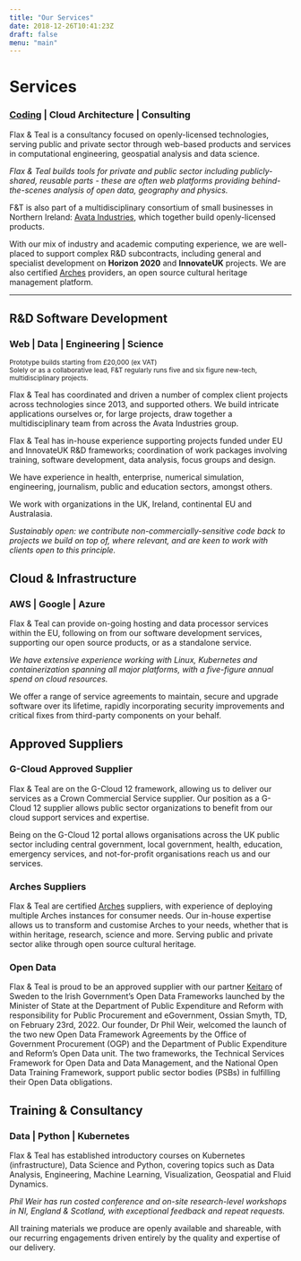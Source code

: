 ```yaml
---
title: "Our Services"
date: 2018-12-26T10:41:23Z
draft: false
menu: "main"
---
```

# Services

### [Coding](#rampd-software-development) | Cloud Architecture | Consulting

Flax & Teal is a consultancy focused on openly-licensed technologies, serving public and private sector through web-based products and services in computational engineering, geospatial analysis and data science.

_Flax & Teal builds tools for private and public sector including publicly-shared, reusable parts - these are often web platforms providing behind-the-scenes analysis of open data, geography and physics._

F&T is also part of a multidisciplinary consortium of small businesses in Northern Ireland: [Avata Industries](https://avata.industries),
which together build openly-licensed products.

With our mix of industry and academic computing experience, we are well-placed to support complex R&amp;D subcontracts, including general and specialist development on **Horizon 2020** and **InnovateUK** projects. We are also certified [Arches](https://www.archesproject.org/) providers, an open source cultural heritage management platform. 

<hr/>

<span class="arrow-down"></span>

## R&amp;D Software Development

### Web | Data | Engineering | Science

<sub>Prototype builds starting from £20,000 (ex VAT)<br/>Solely or as a collaborative lead, F&amp;T regularly runs five and six figure new-tech, multidisciplinary projects.</sub>

Flax &amp; Teal has coordinated and driven a number of complex client projects across technologies since 2013, and supported others. We build intricate applications ourselves or, for large projects, draw together a multidisciplinary team from across the Avata Industries group.

Flax &amp; Teal has in-house experience supporting projects funded under EU and InnovateUK R&amp;D frameworks; coordination of work packages involving training, software development, data analysis, focus groups and design.

We have experience in health, enterprise, numerical simulation, engineering, journalism, public and education sectors, amongst others.

We work with organizations in the UK, Ireland, continental EU and Australasia.

_Sustainably open: we contribute non-commercially-sensitive code back to projects we build on top of, where relevant, and are keen to work with clients open to this principle._

## Cloud &amp; Infrastructure

### AWS | Google | Azure

Flax &amp; Teal can provide on-going hosting and data processor services within the EU, following on from our software development services, supporting our open source products, or as a standalone service.

_We have extensive experience working with Linux, Kubernetes and containerization spanning all major platforms, with a five-figure annual spend on cloud resources._

We offer a range of service agreements to maintain, secure and upgrade software over its lifetime, rapidly incorporating security improvements and critical fixes from third-party components on your behalf.

## Approved Suppliers

### G-Cloud Approved Supplier 

Flax &amp; Teal are on the G-Cloud 12 framework, allowing us to deliver our services as a Crown Commercial Service supplier. Our position as a G-Cloud 12 supplier allows public sector organizations to benefit from our cloud support services and expertise.

Being on the G-Cloud 12 portal allows organisations across the UK public sector including central government, local government, health, education, emergency services, and not-for-profit organisations reach us and our services.

### Arches Suppliers

Flax &amp; Teal are certified [Arches](https://www.archesproject.org/) suppliers, with experience of deploying multiple Arches instances for consumer needs. Our in-house expertise allows us to transform and customise Arches to your needs, whether that is within heritage, research, science and more. Serving public and private sector alike through open source cultural heritage. 

### Open Data 

Flax & Teal is proud to be an approved supplier with our partner [Keitaro](keitaro.com) of Sweden to the Irish Government’s Open Data Frameworks launched by the Minister of State at the Department of Public Expenditure and Reform with responsibility for Public Procurement and eGovernment, Ossian Smyth, TD, on February 23rd, 2022. Our founder, Dr Phil Weir, welcomed the launch of the two new Open Data Framework Agreements by the Office of Government Procurement (OGP) and the Department of Public Expenditure and Reform’s Open Data unit. The two frameworks, the Technical Services Framework for Open Data and Data Management, and the National Open Data Training Framework, support public sector bodies (PSBs) in fulfilling their Open Data obligations.

## Training &amp; Consultancy

### Data | Python | Kubernetes

Flax &amp; Teal has established introductory courses on Kubernetes (infrastructure), Data Science and Python, covering topics such as Data Analysis, Engineering, Machine Learning, Visualization, Geospatial and Fluid Dynamics.

_Phil Weir has run costed conference and on-site research-level workshops in NI, England &amp; Scotland, with exceptional feedback and repeat requests._

All training materials we produce are openly available and shareable, with our recurring engagements driven entirely by the quality and expertise of our delivery.
